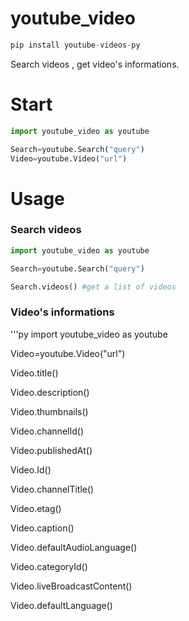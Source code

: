 # youtube_video

```py
pip install youtube-videos-py
```
Search videos , get video's informations.

# Start

```py
import youtube_video as youtube

Search=youtube.Search("query")
Video=youtube.Video("url")
```
# Usage
### Search videos
```py
import youtube_video as youtube

Search=youtube.Search("query")

Search.videos() #get a list of videos
```
### Video's informations
'''py
import youtube_video as youtube

Video=youtube.Video("url")

Video.title()

Video.description()

Video.thumbnails()

Video.channelId()

Video.publishedAt()

Video.Id()

Video.channelTitle()

Video.etag()

Video.caption()

Video.defaultAudioLanguage()

Video.categoryId()

Video.liveBroadcastContent()

Video.defaultLanguage()
```
